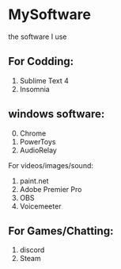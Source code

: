 # MySoftware
the software I use

## For Codding:
1) Sublime Text 4
3) Insomnia

## windows software:
0) Chrome
1) PowerToys
2) AudioRelay

For videos/images/sound:
1) paint.net
2) Adobe Premier Pro
3) OBS
4) Voicemeeter

## For Games/Chatting:
1) discord
2) Steam
